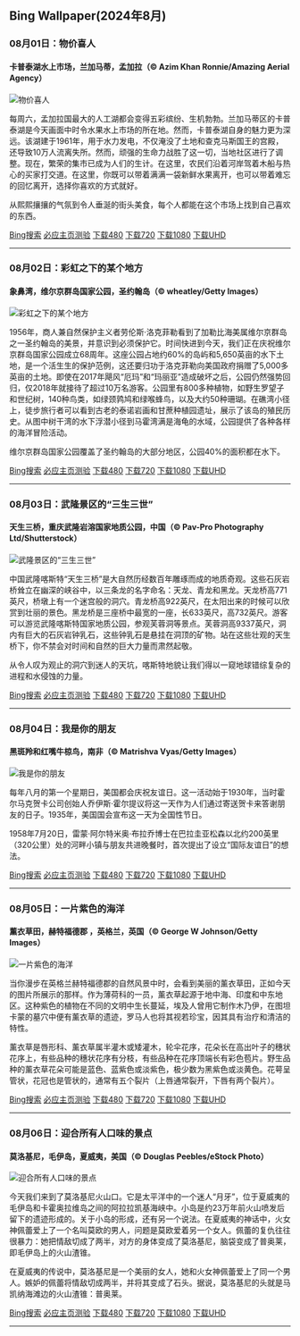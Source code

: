 ## Bing Wallpaper(2024年8月)
### 08月01日：物价喜人
#### 卡普泰湖水上市场，兰加马蒂，孟加拉（© Azim Khan Ronnie/Amazing Aerial Agency）

![物价喜人](https://cn.bing.com/th?id=OHR.KaptaiLake_ZH-CN9085738832_800x480.jpg&rf=LaDigue_800x480.jpg "物价喜人")

每周六，孟加拉国最大的人工湖都会变得五彩缤纷、生机勃勃。兰加马蒂区的卡普泰湖是今天画面中时令水果水上市场的所在地。然而，卡普泰湖自身的魅力更为深远。该湖建于1961年，用于水力发电，不仅淹没了土地和查克马斯国王的宫殿，还导致10万人流离失所。然而，顽强的生命力战胜了这一切，当地社区进行了调整。现在，繁荣的集市已成为人们的生计。在这里，农民们沿着河岸驾着木船与热心的买家打交道。在这里，你既可以带着满满一袋新鲜水果离开，也可以带着难忘的回忆离开，选择你喜欢的方式就好。

从熙熙攘攘的气氛到令人垂涎的街头美食，每个人都能在这个市场上找到自己喜欢的东西。

[Bing搜索](https://cn.bing.com/search?q=%e5%85%b0%e5%8a%a0%e9%a9%ac%e8%92%82+%e5%ad%9f%e5%8a%a0%e6%8b%89&form=hpcapt&filters=HpDate:"20240731_1600" "Bing Wallpaper 2024 8月 1")
[必应主页测验](https://cn.bing.com/search?q=Bing+homepage+quiz&filters=WQOskey:"HPQuiz_20240801_KaptaiLake"&FORM=HPQUIZ "必应主页测验 2024 8月 1")
[下载480](https://cn.bing.com/th?id=OHR.KaptaiLake_ZH-CN9085738832_800x480.jpg&rf=LaDigue_800x480.jpg "卡普泰湖水上市场，兰加马蒂，孟加拉")
[下载720](https://cn.bing.com/th?id=OHR.KaptaiLake_ZH-CN9085738832_1280x720.jpg&rf=LaDigue_1280x720.jpg "卡普泰湖水上市场，兰加马蒂，孟加拉")
[下载1080](https://cn.bing.com/th?id=OHR.KaptaiLake_ZH-CN9085738832_1920x1080.jpg&rf=LaDigue_1920x1080.jpg "卡普泰湖水上市场，兰加马蒂，孟加拉")
[下载UHD](https://cn.bing.com/th?id=OHR.KaptaiLake_ZH-CN9085738832_UHD.jpg&rf=LaDigue_UHD.jpg "卡普泰湖水上市场，兰加马蒂，孟加拉")

---
### 08月02日：彩虹之下的某个地方
#### 象鼻湾，维尔京群岛国家公园，圣约翰岛（© wheatley/Getty Images）

![彩虹之下的某个地方](https://cn.bing.com/th?id=OHR.TrunkBay_ZH-CN9268190655_800x480.jpg&rf=LaDigue_800x480.jpg "彩虹之下的某个地方")

1956年，商人兼自然保护主义者劳伦斯·洛克菲勒看到了加勒比海美属维尔京群岛之一圣约翰岛的美景，并意识到必须保护它。时间快进到今天，我们正在庆祝维尔京群岛国家公园成立68周年。这座公园占地约60%的岛屿和5,650英亩的水下土地，是一个活生生的保护范例，这还要归功于洛克菲勒向美国政府捐赠了5,000多英亩的土地。即使在2017年飓风“厄玛”和“玛丽亚”造成破坏之后，公园仍然强势回归，仅2018年就接待了超过10万名游客。公园里有800多种植物，如野生罗望子和世纪树，140种鸟类，如绿颈鹑鸠和绿喉蜂鸟，以及大约50种珊瑚。在礁湾小径上，徒步旅行者可以看到古老的泰诺岩画和甘蔗种植园遗址，展示了该岛的殖民历史。从图中树干湾的水下浮潜小径到马霍湾满是海龟的水域，公园提供了各种各样的海洋冒险活动。

维尔京群岛国家公园覆盖了圣约翰岛的大部分地区，公园40%的面积都在水下。

[Bing搜索](https://cn.bing.com/search?q=%e8%b1%a1%e9%bc%bb%e6%b9%be+%e5%9c%a3%e7%ba%a6%e7%bf%b0%e5%b2%9b&form=hpcapt&filters=HpDate:"20240801_1600" "Bing Wallpaper 2024 8月 2")
[必应主页测验](https://cn.bing.com/search?q=Bing+homepage+quiz&filters=WQOskey:"HPQuiz_20240802_TrunkBay"&FORM=HPQUIZ "必应主页测验 2024 8月 2")
[下载480](https://cn.bing.com/th?id=OHR.TrunkBay_ZH-CN9268190655_800x480.jpg&rf=LaDigue_800x480.jpg "象鼻湾，维尔京群岛国家公园，圣约翰岛")
[下载720](https://cn.bing.com/th?id=OHR.TrunkBay_ZH-CN9268190655_1280x720.jpg&rf=LaDigue_1280x720.jpg "象鼻湾，维尔京群岛国家公园，圣约翰岛")
[下载1080](https://cn.bing.com/th?id=OHR.TrunkBay_ZH-CN9268190655_1920x1080.jpg&rf=LaDigue_1920x1080.jpg "象鼻湾，维尔京群岛国家公园，圣约翰岛")
[下载UHD](https://cn.bing.com/th?id=OHR.TrunkBay_ZH-CN9268190655_UHD.jpg&rf=LaDigue_UHD.jpg "象鼻湾，维尔京群岛国家公园，圣约翰岛")

---
### 08月03日：武隆景区的“三生三世”
#### 天生三桥，重庆武隆岩溶国家地质公园，中国（© Pav-Pro Photography Ltd/Shutterstock）

![武隆景区的“三生三世”](https://cn.bing.com/th?id=OHR.WulongKarst_ZH-CN9386528384_800x480.jpg&rf=LaDigue_800x480.jpg "武隆景区的“三生三世”")

中国武隆喀斯特“天生三桥”是大自然历经数百年雕琢而成的地质奇观。这些石灰岩桥耸立在幽深的峡谷中，以三条龙的名字命名：天龙、青龙和黑龙。天龙桥高771英尺，桥墩上有一个迷宫般的洞穴。青龙桥高922英尺，在太阳出来的时候可以欣赏到壮丽的景色。黑龙桥是三座桥中最宽的一座，长633英尺，高732英尺。游客可以游览武隆喀斯特国家地质公园，参观芙蓉洞等景点。芙蓉洞高9337英尺，洞内有巨大的石灰岩钟乳石，这些钟乳石是悬挂在洞顶的矿物。站在这些壮观的天生桥下，你不禁会对时间和自然的巨大力量而肃然起敬。

从令人叹为观止的洞穴到迷人的天坑，喀斯特地貌让我们得以一窥地球错综复杂的进程和水侵蚀的力量。

[Bing搜索](https://cn.bing.com/search?q=%e5%a4%a9%e7%94%9f%e4%b8%89%e6%a1%a5+&form=hpcapt&filters=HpDate:"20240802_1600" "Bing Wallpaper 2024 8月 3")
[必应主页测验](https://cn.bing.com/search?q=Bing+homepage+quiz&filters=WQOskey:"HPQuiz_20240803_WulongKarst"&FORM=HPQUIZ "必应主页测验 2024 8月 3")
[下载480](https://cn.bing.com/th?id=OHR.WulongKarst_ZH-CN9386528384_800x480.jpg&rf=LaDigue_800x480.jpg "天生三桥，重庆武隆岩溶国家地质公园，中国")
[下载720](https://cn.bing.com/th?id=OHR.WulongKarst_ZH-CN9386528384_1280x720.jpg&rf=LaDigue_1280x720.jpg "天生三桥，重庆武隆岩溶国家地质公园，中国")
[下载1080](https://cn.bing.com/th?id=OHR.WulongKarst_ZH-CN9386528384_1920x1080.jpg&rf=LaDigue_1920x1080.jpg "天生三桥，重庆武隆岩溶国家地质公园，中国")
[下载UHD](https://cn.bing.com/th?id=OHR.WulongKarst_ZH-CN9386528384_UHD.jpg&rf=LaDigue_UHD.jpg "天生三桥，重庆武隆岩溶国家地质公园，中国")

---
### 08月04日：我是你的朋友
#### 黑斑羚和红嘴牛椋鸟，南非（© Matrishva Vyas/Getty Images）

![我是你的朋友](https://cn.bing.com/th?id=OHR.ImpalaOxpecker_ZH-CN9652434873_800x480.jpg&rf=LaDigue_800x480.jpg "我是你的朋友")

每年八月的第一个星期日，美国都会庆祝友谊日。这一活动始于1930年，当时霍尔马克贺卡公司创始人乔伊斯·霍尔提议将这一天作为人们通过寄送贺卡来答谢朋友的日子。1935年，美国国会宣布这一天为全国性节日。

1958年7月20日，雷蒙·阿尔特米奥·布拉乔博士在巴拉圭亚松森以北约200英里（320公里）处的河畔小镇与朋友共进晚餐时，首次提出了设立“国际友谊日”的想法。

[Bing搜索](https://cn.bing.com/search?q=%e5%8f%8b%e8%b0%8a%e6%97%a5&form=hpcapt&filters=HpDate:"20240803_1600" "Bing Wallpaper 2024 8月 4")
[必应主页测验](https://cn.bing.com/search?q=Bing+homepage+quiz&filters=WQOskey:"HPQuiz_20240804_ImpalaOxpecker"&FORM=HPQUIZ "必应主页测验 2024 8月 4")
[下载480](https://cn.bing.com/th?id=OHR.ImpalaOxpecker_ZH-CN9652434873_800x480.jpg&rf=LaDigue_800x480.jpg "黑斑羚和红嘴牛椋鸟，南非")
[下载720](https://cn.bing.com/th?id=OHR.ImpalaOxpecker_ZH-CN9652434873_1280x720.jpg&rf=LaDigue_1280x720.jpg "黑斑羚和红嘴牛椋鸟，南非")
[下载1080](https://cn.bing.com/th?id=OHR.ImpalaOxpecker_ZH-CN9652434873_1920x1080.jpg&rf=LaDigue_1920x1080.jpg "黑斑羚和红嘴牛椋鸟，南非")
[下载UHD](https://cn.bing.com/th?id=OHR.ImpalaOxpecker_ZH-CN9652434873_UHD.jpg&rf=LaDigue_UHD.jpg "黑斑羚和红嘴牛椋鸟，南非")

---
### 08月05日：一片紫色的海洋
#### 薰衣草田，赫特福德郡 ，英格兰，英国（© George W Johnson/Getty Images）

![一片紫色的海洋](https://cn.bing.com/th?id=OHR.HertfordshireLavender_ZH-CN9771886404_800x480.jpg&rf=LaDigue_800x480.jpg "一片紫色的海洋")

当你漫步在英格兰赫特福德郡的自然风景中时，会看到美丽的薰衣草田，正如今天的图片所展示的那样。作为薄荷科的一员，薰衣草起源于地中海、印度和中东地区。这种紫色的植物在不同的文明中生长蔓延，埃及人曾用它制作木乃伊，在图坦卡蒙的墓穴中便有薰衣草的遗迹，罗马人也将其视若珍宝，因其具有治疗和清洁的特性。

薰衣草是唇形科、薰衣草属半灌木或矮灌木，轮伞花序，花朵长在高出叶子的穗状花序上，有些品种的穗状花序有分枝，有些品种在花序顶端长有彩色苞片。野生品种的薰衣草花朵可能是蓝色、蓝紫色或淡紫色，极少数为黑紫色或淡黄色。花萼呈管状，花冠也是管状的，通常有五个裂片（上唇通常裂开，下唇有两个裂片）。

[Bing搜索](https://cn.bing.com/search?q=%e8%96%b0%e8%a1%a3%e8%8d%89&form=hpcapt&filters=HpDate:"20240804_1600" "Bing Wallpaper 2024 8月 5")
[必应主页测验](https://cn.bing.com/search?q=Bing+homepage+quiz&filters=WQOskey:"HPQuiz_20240805_HertfordshireLavender"&FORM=HPQUIZ "必应主页测验 2024 8月 5")
[下载480](https://cn.bing.com/th?id=OHR.HertfordshireLavender_ZH-CN9771886404_800x480.jpg&rf=LaDigue_800x480.jpg "薰衣草田，赫特福德郡 ，英格兰，英国")
[下载720](https://cn.bing.com/th?id=OHR.HertfordshireLavender_ZH-CN9771886404_1280x720.jpg&rf=LaDigue_1280x720.jpg "薰衣草田，赫特福德郡 ，英格兰，英国")
[下载1080](https://cn.bing.com/th?id=OHR.HertfordshireLavender_ZH-CN9771886404_1920x1080.jpg&rf=LaDigue_1920x1080.jpg "薰衣草田，赫特福德郡 ，英格兰，英国")
[下载UHD](https://cn.bing.com/th?id=OHR.HertfordshireLavender_ZH-CN9771886404_UHD.jpg&rf=LaDigue_UHD.jpg "薰衣草田，赫特福德郡 ，英格兰，英国")

---
### 08月06日：迎合所有人口味的景点
#### 莫洛基尼，毛伊岛，夏威夷，美国（© Douglas Peebles/eStock Photo）

![迎合所有人口味的景点](https://cn.bing.com/th?id=OHR.MolokiniHawaii_ZH-CN0375050872_800x480.jpg&rf=LaDigue_800x480.jpg "迎合所有人口味的景点")

今天我们来到了莫洛基尼火山口。它是太平洋中的一个迷人“月牙”，位于夏威夷的毛伊岛和卡霍奥拉维岛之间的阿拉拉凯基海峡中。小岛是约23万年前火山喷发后留下的遗迹形成的。关于小岛的形成，还有另一个说法。在夏威夷的神话中，火女神佩蕾爱上了一个名叫莫欧的男人，问题是莫欧爱着另一个女人。佩蕾的复仇往往很暴力：她把情敌切成了两半，对方的身体变成了莫洛基尼，脑袋变成了普奥莱，即毛伊岛上的火山渣锥。

在夏威夷的传说中，莫洛基尼是一个美丽的女人，她和火女神佩蕾爱上了同一个男人。嫉妒的佩蕾将情敌切成两半，并将其变成了石头。据说，莫洛基尼的头就是马凯纳海滩边的火山渣锥：普奥莱。

[Bing搜索](https://cn.bing.com/search?q=%e8%8e%ab%e6%b4%9b%e5%9f%ba%e5%b0%bc%e9%99%a8%e7%9f%b3%e5%9d%91&form=hpcapt&filters=HpDate:"20240805_1600" "Bing Wallpaper 2024 8月 6")
[必应主页测验](https://cn.bing.com/search?q=Bing+homepage+quiz&filters=WQOskey:"HPQuiz_20240806_MolokiniHawaii"&FORM=HPQUIZ "必应主页测验 2024 8月 6")
[下载480](https://cn.bing.com/th?id=OHR.MolokiniHawaii_ZH-CN0375050872_800x480.jpg&rf=LaDigue_800x480.jpg "莫洛基尼，毛伊岛，夏威夷，美国")
[下载720](https://cn.bing.com/th?id=OHR.MolokiniHawaii_ZH-CN0375050872_1280x720.jpg&rf=LaDigue_1280x720.jpg "莫洛基尼，毛伊岛，夏威夷，美国")
[下载1080](https://cn.bing.com/th?id=OHR.MolokiniHawaii_ZH-CN0375050872_1920x1080.jpg&rf=LaDigue_1920x1080.jpg "莫洛基尼，毛伊岛，夏威夷，美国")
[下载UHD](https://cn.bing.com/th?id=OHR.MolokiniHawaii_ZH-CN0375050872_UHD.jpg&rf=LaDigue_UHD.jpg "莫洛基尼，毛伊岛，夏威夷，美国")

---